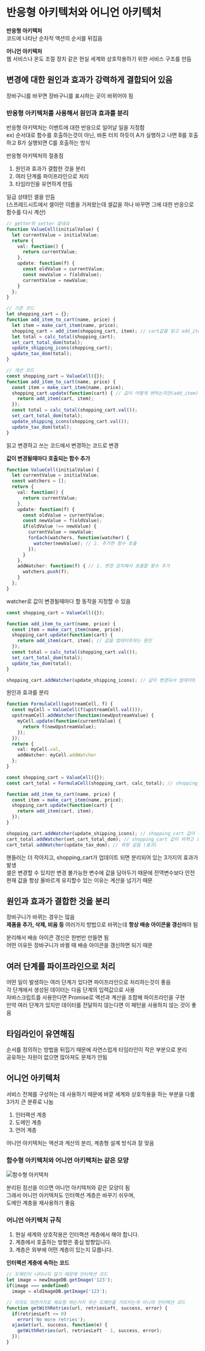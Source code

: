 # 반응형 아키텍처와 어니언 아키텍처

**반응형 아키텍처**   
코드에 나타난 순차적 액션의 순서를 뒤집음   
   
**어니언 아키텍처**   
웹 서비스나 온도 조절 장치 같은 현실 세계와 상호작용하기 위한 서비스 구조를 만듬   

## 변경에 대한 원인과 효과가 강력하게 결합되어 있음

장바구니를 바꾸면 장바구니를 표시하는 곳이 바뀌어야 됨   

### 반응형 아키텍처를 사용해서 원인과 효과를 분리

반응형 아키텍처는 이벤트에 대한 반응으로 일어날 일을 지정함   
ex) 순서대로 함수를 호출하는것이 아닌, 바톤 터치 하듯이 A가 실행하고 나면 B를 호출하고 B가 실행되면 C를 호출하는 방식   
   
반응형 아키텍처의 절충점   
1. 원인과 효과가 결합한 것을 분리
2. 여러 단계를 파이프라인으로 처리
3. 타임라인을 유연하게 만듬

일급 상태인 셀을 만듬   
(스프레드시트에서 셀이란 이름을 가져왔는데 셀값을 하나 바꾸면 그에 대한 반응으로 함수를 다시 계산)
```ts
// getter와 setter 같네요
function ValueCell(initialValue) {
  let currentValue = initialValue;
  return {
    val: function() {
      return currentValue;
    },
    update: function(f) {
      const oldValue = currentValue;
      const newValue = f(oldValue);
      currentValue = newValue;
    }
  };
}

// 기존 코드
let shopping_cart = {};
function add_item_to_cart(name, price) {
  let item = make_cart_item(name, price);
  shopping_cart = add_item(shopping_cart, item); // cart값을 읽고 add_item으로 변경하고 shopping_cart에 다시 씀
  let total = calc_total(shopping_cart);
  set_cart_total_dom(total);
  update_shipping_icons(shopping_cart);
  update_tax_dom(total);
}

// 개선 코드
const shopping_cart = ValueCell({});
function add_item_to_cart(name, price) {
  const item = make_cart_item(name, price);
  shopping_cart.update(function(cart) { // 값이 어떻게 변하는지만(add_item) 지정
    return add_item(cart, item);
  });
  const total = calc_total(shopping_cart.val());
  set_cart_total_dom(total);
  update_shipping_icons(shopping_cart.val());
  update_tax_dom(total);
}
```
읽고 변경하고 쓰는 코드에서 변경하는 코드로 변경   
   
**값이 변경될때마다 호출되는 함수 추가**   
```ts
function ValueCell(initialValue) {
  let currentValue = initialValue;
  const watchers = [];
  return {
    val: function() {
      return currentValue;
    },
    update: function(f) {
      const oldValue = currentValue;
      const newValue = f(oldValue);
      if(oldValue !== newValue) {
        currentValue = newValue;
        forEach(watchers, function(watcher) {
          watcher(newValue); // 2. 추가한 함수 호출
        });
      }
    },
    addWatcher: function(f) { // 1. 변경 감지해서 호출할 함수 추가
      watchers.push(f);
    }
  };
}
```
watcher로 값이 변경될때마다 할 동작을 지정할 수 있음


```ts
const shopping_cart = ValueCell({});

function add_item_to_cart(name, price) {
  const item = make_cart_item(name, price);
  shopping_cart.update(function(cart) {
    return add_item(cart, item); // 값을 업데이트하는 원인
  });
  const total = calc_total(shopping_cart.val());
  set_cart_total_dom(total);
  update_tax_dom(total);
}

shopping_cart.addWatcher(update_shipping_icons); // 값이 변경되서 업데이트 되는 "효과"
```
원인과 효과를 분리



```ts
function FormulaCell(upstreamCell, f) {
  const myCell = ValueCell(f(upstreamCell.val())); 
  upstreamCell.addWatcher(function(newUpstreamValue) {
    myCell.update(function(currentValue) {
      return f(newUpstreamValue);
    });
  });
  return {
    val: myCell.val,
    addWatcher: myCell.addWatcher
  };
}

const shopping_cart = ValueCell({});
const cart_total = FormulaCell(shopping_cart, calc_total); // shopping_cart가 바뀌면 같이 업데이트 됨

function add_item_to_cart(name, price) {
  const item = make_cart_item(name, price);
  shopping_cart.update(function(cart) {
    return add_item(cart, item);
  });
}

shopping_cart.addWatcher(update_shipping_icons); // shopping_cart 값이 바뀌면 호출 (효과)
cart_total.addWatcher(set_cart_total_dom); // shopping_cart 값이 바뀌고 호출될때 cart_total도 바뀌면서 호출 (효과)
cart_total.addWatcher(update_tax_dom); // 위랑 같음 (효과)
```
핸들러는 더 작아지고, shopping_cart가 업데이트 되면 분리되어 있는 3가지의 효과가 발생   
셀은 변경할 수 있지만 변경 불가능한 변수에 값을 담아두기 때문에 전역변수보다 안전   
현재 값을 항상 올바르게 유지할수 있는 이유는 계산을 넘기기 때문   
   
## 원인과 효과가 결합한 것을 분리

장바구니가 바뀌는 경우는 많음   
**제품을 추가, 삭제, 비움 등** 여러가지 방법으로 바뀌는데 **항상 배송 아이콘을 갱신**해야 됨   
   
분리해서 배송 아이콘 갱신은 한번만 만들면 됨   
어떤 이유든 장바구니가 바뀔 때 배송 아이콘을 갱신하면 되기 때문

## 여러 단계를 파이프라인으로 처리

어떤 일이 발생하는 여러 단계가 있다면 파이프라인으로 처리하는것이 좋음   
각 단계에서 생성된 데이터는 다음 단계의 입력값으로 사용   
자바스크립트를 사용한다면 Promise로 액션과 계산을 조합해 파이프라인을 구현   
만약 여러 단계가 있지만 데이터를 전달하지 않는다면 이 패턴을 사용하지 않는 것이 좋음

## 타임라인이 유연해짐

순서를 정의하는 방법을 뒤집기 때문에 자연스럽게 타임라인이 작은 부분으로 분리   
공유하는 자원이 없으면 많아져도 문제가 안됨

## 어니언 아키텍처

서비스 전체를 구성하는 데 사용하기 때문에 바깥 세계와 상호작용을 하는 부분을 다룸   
3가지 큰 분류로 나눔   
1. 인터랙션 계층
2. 도메인 계층
3. 언어 계층

어니언 아키텍처는 액션과 계산의 분리, 계층형 설계 방식과 잘 맞음

### 함수형 아키텍처와 어니언 아키텍처는 같은 모양

![함수형 아키텍처](./img/함수형아키텍처.jpg)

분리된 점선을 이으면 어니언 아키텍처와 같은 모양이 됨   
그래서 어니언 아키텍처도 인터랙션 계층은 바꾸기 쉬우며,   
도메인 계층을 재사용하기 좋음

### 어니언 아키텍처 규칙

1. 현실 세계와 상호작용은 인터랙션 계층에서 해야 합니다.
2. 계층에서 호출하는 방향은 중심 방향입니다.
3. 계층은 외부에 어떤 계층이 있는지 모릅니다.   
   
**인터렉션 계층에 속하는 코드**   
```ts
// 도메인이 나타나지 않기 때문에 인터렉션 코드
let image = newImageDB.getImage('123');
if(image === undefined)
  image = oldImageDB.getImage('123');

// 이것도 마찬가지로 재요청 하는거지 무슨 도메인을 가르키는게 아니라 인터렉션 코드
function getWithRetries(url, retriesLeft, success, error) {
  if(retriesLeft <= 0)
    error('No more retries');
  ajaxGet(url, success, function(e) {
    getWithRetries(url, retriesLeft - 1, success, error);
  });
}
```

